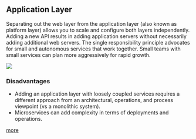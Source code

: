 ## Application Layer
Separating out the web layer from the application layer (also known as platform layer) allows you to scale and configure both layers independently. Adding a new API results in adding application servers without necessarily adding additional web servers. The single responsibility principle advocates for small and autonomous services that work together. Small teams with small services can plan more aggressively for rapid growth.

![](https://lethain.com/static/blog/intro_arch/load_balance.png)

### Disadvantages
- Adding an application layer with loosely coupled services requires a different approach from an architectural, operations, and process viewpoint (vs a monolithic system).
- Microservices can add complexity in terms of deployments and operations.

[more](https://lethain.com/introduction-to-architecting-systems-for-scale/#platform_layer)